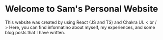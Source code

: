 # Welcome to Sam's Personal Website

This website was created by using React (JS and TS) and Chakra UI. < br / > 
Here, you can find informatino about myself, my experiences, and some blog posts that I have written.


